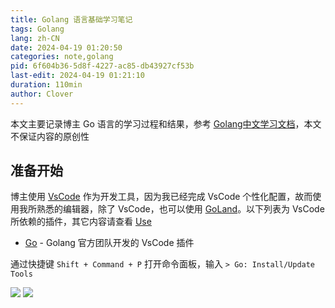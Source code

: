```yaml
---
title: Golang 语言基础学习笔记
tags: Golang
lang: zh-CN
date: 2024-04-19 01:20:50
categories: note,golang
pid: 6f604b36-5d8f-4227-ac85-db43927cf53b
last-edit: 2024-04-19 01:21:10
duration: 110min
author: Clover
---
```

本文主要记录博主 Go 语言的学习过程和结果，参考 [Golang中文学习文档](https://golang.halfiisland.com/essential/std/0.intro.html)，本文不保证内容的原创性

## 准备开始

博主使用 [VsCode](https://code.visualstudio.com/) 作为开发工具，因为我已经完成 VsCode 个性化配置，故而使用我所熟悉的编辑器，除了 VsCode，也可以使用 [GoLand](https://www.jetbrains.com/go/promo)。以下列表为 VsCode 所依赖的插件，其它内容请查看 [Use](https://www.ctong.top/use)

- [Go](https://marketplace.visualstudio.com/items?itemName=golang.Go) - Golang 官方团队开发的 VsCode 插件

通过快捷键 `Shift + Command + P` 打开命令面板，输入 `> Go: Install/Update Tools`

<img src="/images/go-basic-learn-note-input-install-go-tools-dark.png" class="hidden dark:block"/>
<img src="/images/go-basic-learn-note-input-install-go-tools-light.png" class="dark:hidden"/>
